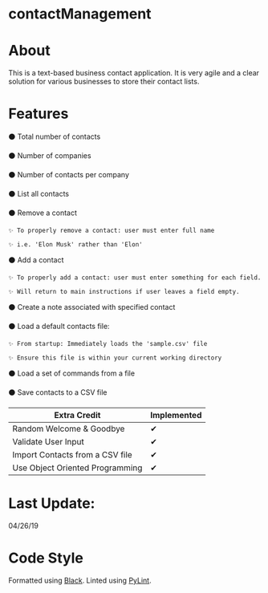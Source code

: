 # contactManagement

# About

This is a text-based business contact application.
It is very agile and a clear solution for various businesses to store their contact lists.

# Features

⚫️ Total number of contacts

⚫️ Number of companies

⚫️ Number of contacts per company

⚫️ List all contacts

⚫️ Remove a contact

    ✨ To properly remove a contact: user must enter full name

    ✨ i.e. 'Elon Musk' rather than 'Elon'

⚫️ Add a contact

    ✨ To properly add a contact: user must enter something for each field.

    ✨ Will return to main instructions if user leaves a field empty.

⚫️ Create a note associated with specified contact

⚫️ Load a default contacts file:

    ✨ From startup: Immediately loads the 'sample.csv' file

    ✨ Ensure this file is within your current working directory

⚫️ Load a set of commands from a file

⚫️ Save contacts to a CSV file


| Extra Credit           | Implemented |
|------------------------|-------------|
| Random Welcome & Goodbye |     ✔    |
| Validate User Input | ✔ |
| Import Contacts from a CSV file | ✔ |
| Use Object Oriented Programming | ✔ |

# Last Update:

04/26/19

# Code Style

Formatted using [Black](https://github.com/ambv/black). Linted using [PyLint](https://www.pylint.org/).
